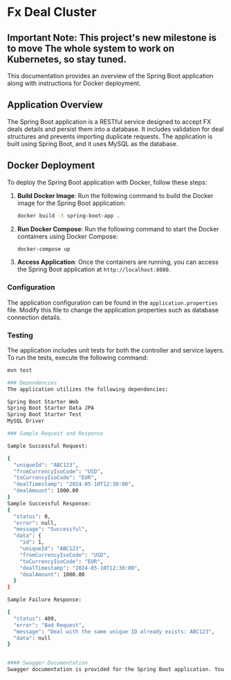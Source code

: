 # Fx Deal Cluster

## Important Note: This project's new milestone is to move The whole system to work on Kubernetes, so stay tuned.

This documentation provides an overview of the Spring Boot application along with instructions for Docker deployment.

## Application Overview
The Spring Boot application is a RESTful service designed to accept FX deals details and persist them into a database. It includes validation for deal structures and prevents importing duplicate requests. The application is built using Spring Boot, and it uses MySQL as the database.

## Docker Deployment
To deploy the Spring Boot application with Docker, follow these steps:

1. **Build Docker Image**: Run the following command to build the Docker image for the Spring Boot application:
    ```bash
    docker build -t spring-boot-app .
    ```

2. **Run Docker Compose**: Run the following command to start the Docker containers using Docker Compose:
    ```bash
    docker-compose up
    ```

3. **Access Application**: Once the containers are running, you can access the Spring Boot application at `http://localhost:8080`.
### Configuration
The application configuration can be found in the `application.properties` file. Modify this file to change the application properties such as database connection details.

### Testing
The application includes unit tests for both the controller and service layers. To run the tests, execute the following command:
```bash
mvn test

### Dependencies
The application utilizes the following dependencies:

Spring Boot Starter Web
Spring Boot Starter Data JPA
Spring Boot Starter Test
MySQL Driver

### Sample Request and Response

Sample Successful Request:

{
  "uniqueId": "ABC123",
  "fromCurrencyIsoCode": "USD",
  "toCurrencyIsoCode": "EUR",
  "dealTimestamp": "2024-05-10T12:30:00",
  "dealAmount": 1000.00
}
Sample Successful Response:
{
  "status": 0,
  "error": null,
  "message": "Successful",
  "data": {
    "id": 1,
    "uniqueId": "ABC123",
    "fromCurrencyIsoCode": "USD",
    "toCurrencyIsoCode": "EUR",
    "dealTimestamp": "2024-05-10T12:30:00",
    "dealAmount": 1000.00
  }
}

Sample Failure Response:

{
  "status": 409,
  "error": "Bad Request",
  "message": "Deal with the same unique ID already exists: ABC123",
  "data": null
}


#### Swagger Documentation
Swagger documentation is provided for the Spring Boot application. You can access the Swagger UI at http://localhost:8080/swagger-ui.html when the application is running.
